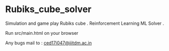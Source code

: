 # Rubiks_cube_solver
Simulation and game play Rubiks cube .
Reinforcement Learning ML Solver .


Run src/main.html on your browser


Any bugs mail to : ced17i047@iiitdm.ac.in

